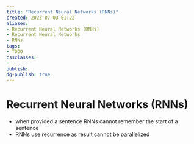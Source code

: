 ```yaml
---
title: "Recurrent Neural Networks (RNNs)"
created: 2023-07-03 01:22
aliases: 
- Recurrent Neural Networks (RNNs)
- Recurrent Neural Networks
- RNNs
tags:
- TODO
cssclasses:
- 
publish:
dg-publish: true
---
```


<!-- 
tags: 
-->

<!--internal
parent:: [[]]
child:: [[]]
related:: [[]]
-->

<!--external
- []()
-->

# Recurrent Neural Networks (RNNs)

- when provided a sentence RNNs cannot remember the start of a sentence
- RNNs use recurrence as result cannot be parallelized